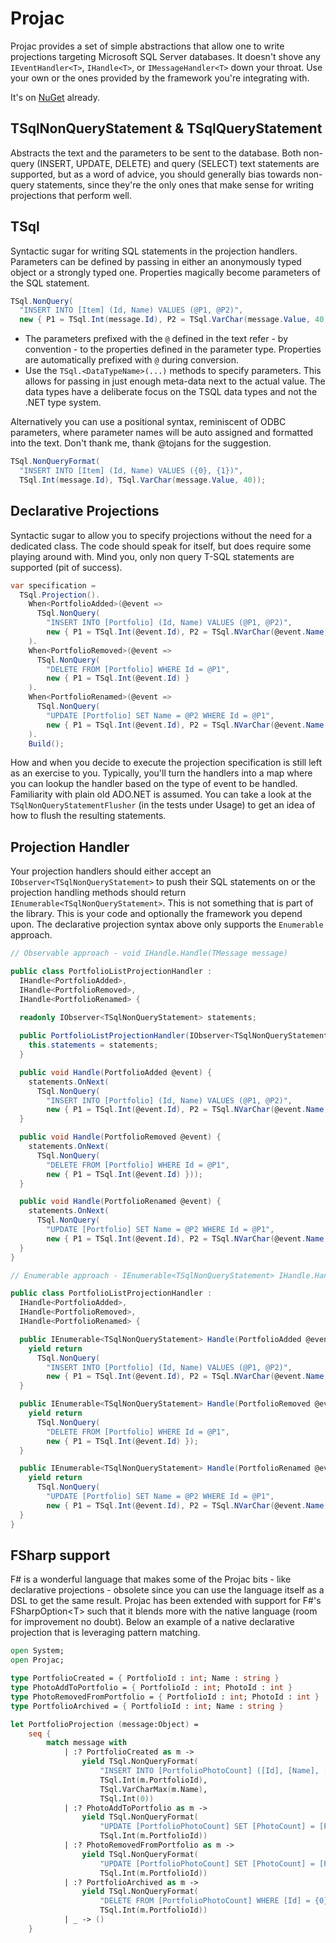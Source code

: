 # Projac

Projac provides a set of simple abstractions that allow one to write projections targeting Microsoft SQL Server databases. It doesn't shove any ```IEventHandler<T>```, ```IHandle<T>```, or ```IMessageHandler<T>``` down your throat. Use your own or the ones provided by the framework you're integrating with.

It's on [NuGet](https://www.nuget.org/packages/Projac/) already.

## TSqlNonQueryStatement & TSqlQueryStatement

Abstracts the text and the parameters to be sent to the database. Both non-query (INSERT, UPDATE, DELETE) and query (SELECT) text statements are supported, but as a word of advice, you should generally bias towards non-query statements, since they're the only ones that make sense for writing projections that perform well.

## TSql

Syntactic sugar for writing SQL statements in the projection handlers. Parameters can be defined by passing in either an anonymously typed object or a strongly typed one. Properties magically become parameters of the SQL statement.

```csharp
TSql.NonQuery(
  "INSERT INTO [Item] (Id, Name) VALUES (@P1, @P2)",
  new { P1 = TSql.Int(message.Id), P2 = TSql.VarChar(message.Value, 40) });
```

* The parameters prefixed with the ```@``` defined in the text refer - by convention - to the properties defined in the parameter type. Properties are automatically prefixed with ```@``` during conversion.
* Use the ```TSql.<DataTypeName>(...)``` methods to specify parameters. This allows for passing in just enough meta-data next to the actual value. The data types have a deliberate focus on the TSQL data types and not the .NET type system.

Alternatively you can use a positional syntax, reminiscent of ODBC parameters, where parameter names will be auto assigned and formatted into the text. Don't thank me, thank @tojans for the suggestion.

```csharp
TSql.NonQueryFormat(
  "INSERT INTO [Item] (Id, Name) VALUES ({0}, {1})",
  TSql.Int(message.Id), TSql.VarChar(message.Value, 40));
```

## Declarative Projections

Syntactic sugar to allow you to specify projections without the need for a dedicated class. The code should speak for itself, but does require some playing around with. Mind you, only non query T-SQL statements are supported (pit of success).

```csharp
var specification =
  TSql.Projection().
    When<PortfolioAdded>(@event =>
      TSql.NonQuery(
        "INSERT INTO [Portfolio] (Id, Name) VALUES (@P1, @P2)",
        new { P1 = TSql.Int(@event.Id), P2 = TSql.NVarChar(@event.Name, 40) }
    ).
    When<PortfolioRemoved>(@event =>
      TSql.NonQuery(
        "DELETE FROM [Portfolio] WHERE Id = @P1",
        new { P1 = TSql.Int(@event.Id) }
    ).
    When<PortfolioRenamed>(@event =>
      TSql.NonQuery(
        "UPDATE [Portfolio] SET Name = @P2 WHERE Id = @P1",
        new { P1 = TSql.Int(@event.Id), P2 = TSql.NVarChar(@event.Name, 40) }
    ).
    Build();
```

How and when you decide to execute the projection specification is still left as an exercise to you. Typically, you'll turn the handlers into a map where you can lookup the handler based on the type of event to be handled. Familiarity with plain old ADO.NET is assumed. You can take a look at the ```TSqlNonQueryStatementFlusher``` (in the tests under Usage) to get an idea of how to flush the resulting statements.

## Projection Handler

Your projection handlers should either accept an ```IObserver<TSqlNonQueryStatement>``` to push their SQL statements on or the projection handling methods should return ```IEnumerable<TSqlNonQueryStatement>```. This is not something that is part of the library. This is your code and optionally the framework you depend upon. The declarative projection syntax above only supports the ```Enumerable``` approach.

```csharp
// Observable approach - void IHandle.Handle(TMessage message)

public class PortfolioListProjectionHandler : 
  IHandle<PortfolioAdded>,
  IHandle<PortfolioRemoved>,
  IHandle<PortfolioRenamed> {
  
  readonly IObserver<TSqlNonQueryStatement> statements;

  public PortfolioListProjectionHandler(IObserver<TSqlNonQueryStatement> statements) {
    this.statements = statements;
  }

  public void Handle(PortfolioAdded @event) {
    statements.OnNext(
      TSql.NonQuery(
        "INSERT INTO [Portfolio] (Id, Name) VALUES (@P1, @P2)",
        new { P1 = TSql.Int(@event.Id), P2 = TSql.NVarChar(@event.Name, 40) }));
  }

  public void Handle(PortfolioRemoved @event) {
    statements.OnNext(
      TSql.NonQuery(
        "DELETE FROM [Portfolio] WHERE Id = @P1",
        new { P1 = TSql.Int(@event.Id) }));
  }

  public void Handle(PortfolioRenamed @event) {
    statements.OnNext(
      TSql.NonQuery(
        "UPDATE [Portfolio] SET Name = @P2 WHERE Id = @P1",
        new { P1 = TSql.Int(@event.Id), P2 = TSql.NVarChar(@event.Name, 40) }));
  }
}

// Enumerable approach - IEnumerable<TSqlNonQueryStatement> IHandle.Handle(TMessage message)

public class PortfolioListProjectionHandler : 
  IHandle<PortfolioAdded>,
  IHandle<PortfolioRemoved>,
  IHandle<PortfolioRenamed> {

  public IEnumerable<TSqlNonQueryStatement> Handle(PortfolioAdded @event) {
    yield return
      TSql.NonQuery(
        "INSERT INTO [Portfolio] (Id, Name) VALUES (@P1, @P2)",
        new { P1 = TSql.Int(@event.Id), P2 = TSql.NVarChar(@event.Name, 40) });
  }

  public IEnumerable<TSqlNonQueryStatement> Handle(PortfolioRemoved @event) {
    yield return
      TSql.NonQuery(
        "DELETE FROM [Portfolio] WHERE Id = @P1",
        new { P1 = TSql.Int(@event.Id) });
  }

  public IEnumerable<TSqlNonQueryStatement> Handle(PortfolioRenamed @event) {
    yield return
      TSql.NonQuery(
        "UPDATE [Portfolio] SET Name = @P2 WHERE Id = @P1",
        new { P1 = TSql.Int(@event.Id), P2 = TSql.NVarChar(@event.Name, 40) });
  }
}

```

## FSharp support

F# is a wonderful language that makes some of the Projac bits - like declarative projections - obsolete since you can use the language itself as a DSL to get the same result. Projac has been extended with support for F#'s FSharpOption&lt;T&gt; such that it blends more with the native language (room for improvement no doubt). Below an example of a native declarative projection that is leveraging pattern matching.

```fsharp
open System;
open Projac;

type PortfolioCreated = { PortfolioId : int; Name : string }
type PhotoAddToPortfolio = { PortfolioId : int; PhotoId : int }
type PhotoRemovedFromPortfolio = { PortfolioId : int; PhotoId : int }
type PortfolioArchived = { PortfolioId : int; Name : string }

let PortfolioProjection (message:Object) =
    seq {
        match message with
            | :? PortfolioCreated as m -> 
                yield TSql.NonQueryFormat(
                    "INSERT INTO [PortfolioPhotoCount] ([Id], [Name], [PhotoCount]) VALUES ({0}, {1}, {2})", 
                    TSql.Int(m.PortfolioId), 
                    TSql.VarCharMax(m.Name), 
                    TSql.Int(0))
            | :? PhotoAddToPortfolio as m ->
                yield TSql.NonQueryFormat(
                    "UPDATE [PortfolioPhotoCount] SET [PhotoCount] = [PhotoCount] + 1 WHERE [Id] = {0}", 
                    TSql.Int(m.PortfolioId))
            | :? PhotoRemovedFromPortfolio as m ->
                yield TSql.NonQueryFormat(
                    "UPDATE [PortfolioPhotoCount] SET [PhotoCount] = [PhotoCount] - 1 WHERE [Id] = {0}", 
                    TSql.Int(m.PortfolioId))
            | :? PortfolioArchived as m ->
                yield TSql.NonQueryFormat(
                    "DELETE FROM [PortfolioPhotoCount] WHERE [Id] = {0}", 
                    TSql.Int(m.PortfolioId))
            | _ -> ()
    }
```
